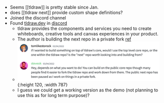 - Seems [[tldraw]] is pretty stable since Jan.
- does [[tldraw next]] provide custom shape definitions?
- Joined the discord channel
- Found [tldraw.dev](https://www.tldraw.dev/) in [discord](https://discord.com/channels/859816885297741824/914873545388064860/966228764600197140)
	- tldraw provides the components and services you need to create whiteboards, creative tools and canvas experiences in your product.
	- The author is building the next repo in a private fork [ref](https://discord.com/channels/859816885297741824/926464446694580275/949283831767244821)
	- ![image.png](../assets/image_1651918138169_0.png){:height 120, :width 787}
	- I guess we could get a working version as the demo (not planning to use this as for long term purpose)?